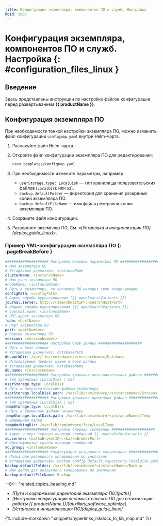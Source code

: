 ```yaml
---
title: Конфигурация экземпляра, компонентов ПО и служб. Настройка
kbId: 5067
---
```


# Конфигурация экземпляра, компонентов ПО и служб. Настройка {: #configuration_files_linux }

## Введение

Здесь представлены инструкции по настройке файлов конфигурации перед развёртыванием **{{ productName }}**.

## Конфигурация экземпляра ПО

При необходимости тонкой настройки экземпляра ПО, можно изменить файл конфигурации `configmap.yaml` внутри Helm-чарта.

1. Распакуйте файл Helm-чарта.
2. Откройте файл конфигурации экземпляра ПО для редактирования:

    ``` sh
    nano templates/configmap.yaml
    ```

3. При необходимости измените параметры, например:

    - `userStorage.type: LocalDisk` — тип хранилища пользовательских файлов (`LocalDisk` или `S3`).
    - `backup.defaultFolder` — директория для хранения резервных копий экземпляра ПО.
    - `backup.defaultFileName` — имя файла резервной копии экземпляра ПО.

4. Сохраните файл конфигурации.
5. Разверните экземпляр ПО. См. _«[Установка и инициализация ПО][deploy_guide_linux]»_.

### Пример YML-конфигурации экземпляра ПО {: .pageBreakBefore }

<!--instanceYML-start-->
``` yaml
#################### Настройка базовых параметров ПО ####################
# Имя экземпляра ПО
# Устаревшая директива: instanceName
clusterName: <instanceName>
# Имя узла экземпляра ПО
#nodeName: <instanceName>
# Путь к экземпляру, по которому ПО находит свою конфигурацию
configPath: <configPath>
# Адрес службы журналирования ({{ openSearchVariants }})
journal.server: http://<searchHostIP>:<searchHostPort>
# Индекс службы журналирования ({{ openSearchVariants }})
# journal.name: <instanceName>
# URI-адрес экземпляра ПО
fqdn: <hostName>
# Порт экземпляра ПО
port: <portNumber>
# Версия экземпляра ПО
version: <versionNumber>
#################### Настройка базы данных ####################
# Путь к базе данных
# Устаревшая директива: databasePath
db.workDir: /var/lib/comindware/<instanceName>/Database
# Используемый префикс кэшей в базе данных
# Устаревшая директива: databaseName
db.name: <instanceName>
#################### Настройка хранения пользовательских файлов ####################
# Тип хранилища (LocalDisk | S3)
userStorage.type: LocalDisk
# Путь к пользовательским файлам экземпляра
userStorage.localDisk.path: /var/lib/comindware/<instanceName>/Streams
#################### Настройка хранения временных файлов ####################
# Тип хранилища (LocalDisk | S3)
tempStorage.type: LocalDisk
# Путь к временным файлам экземпляра
tempStorage.localDisk.path: /var/lib/comindware/<instanceName>/Temp
# Временная папка
tempWorkingDir: /var/lib/comindware/fooo/LocalTemp
#################### Настройки очереди сообщений ####################
# Адрес и порт сервера очереди сообщений {{ apacheKafkaVariants }}
mq.server: <kafkaBrokerIP>:<kafkaBrokerPort>
# Идентификатор группы очереди сообщений
mq.group: <instanceName>
#################### Конфигурация резервного копирования ####################
# Папка для резервного копирования по умолчанию
# Устаревшая директива: backup.config.default.repository.localDisk.path
backup.defaultFolder: /var/lib/comindware/<instanceName>/Backup
# Имя файла для резервного копирования по умолчанию
backup.defaultFileName: Backup
```
<!--instanceYML-end-->

<div class="relatedTopics" markdown="block">

--8<-- "related_topics_heading.md"

- _[Пути и содержимое директорий экземпляра ПО][paths]_
- _[Настройка конфигурации вспомогательного ПО для оптимизации работы {{ productName }}][auxiliary_software_optimize]_
- _[Установка и инициализация ПО][deploy_guide_linux]_

</div>

{% include-markdown ".snippets/hyperlinks_mkdocs_to_kb_map.md" %}
